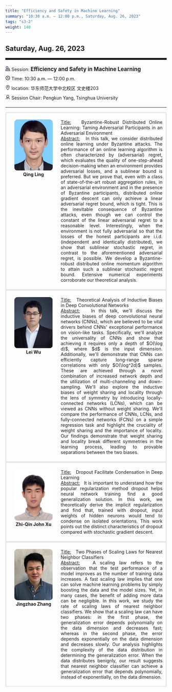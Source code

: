```yaml
---
title: "Efficiency and Safety in Machine Learning"
summary: "10:30 a.m. — 12:00 p.m., Saturday, Aug. 26, 2023"
tags: "s3-2"
weight: 140
---
```


Saturday, Aug. 26, 2023
------


<hr style="border: 0; border-top: 5px solid;">

<div class="tip">
    <img class="icon" src="/icon/yanjiang.png" />
    Session: <span class="font-bold" style="font-size:120%">Efficiency and Safety in Machine Learning</span>
</div>

<div class="tip">
    <img class="icon" src="/icon/shizhong.png" />
    Time: 10:30 a.m. — 12:00 p.m.
</div>
<div class="tip">
    <img class="icon" src="/icon/didian.png" />
    location: 华东师范大学中北校区 文史楼203
</div>


<div class="tip">
    <img class="icon" src="/icon/lingdao.png" />
    Session Chair: Pengkun Yang, Tsinghua University
</div>


________________________________________

<div class="row">
    <div class="left">
        <img src="/images/lingqing.png" class="avatar" />
        <div class="font-small font-bold">
            <a>
                Qing Ling
            </a>
        </div>
    </div>
    <div class="right">
        <div class="font-small">
            <u>Title:</u> &nbsp;
            Byzantine-Robust Distributed Online Learning: Taming Adversarial Participants in an Adversarial Environment
        </div>
        <div class="content font-small">
            <u>Abstract:</u> &nbsp;
            In this talk, we consider distributed online learning under Byzantine attacks. The performance of an online learning algorithm is often characterized by (adversarial) regret, which evaluates the quality of one-step-ahead decision-making when an environment provides adversarial losses, and a sublinear bound is preferred. But we prove that, even with a class of state-of-the-art robust aggregation rules, in an adversarial environment and in the presence of Byzantine participants, distributed online gradient descent can only achieve a linear adversarial regret bound, which is tight. This is the inevitable consequence of Byzantine attacks, even though we can control the constant of the linear adversarial regret to a reasonable level. Interestingly, when the environment is not fully adversarial so that the losses of the honest participants are i.i.d. (independent and identically distributed), we show that sublinear stochastic regret, in contrast to the aforementioned adversarial regret, is possible. We develop a Byzantine-robust distributed online momentum algorithm to attain such a sublinear stochastic regret bound. Extensive numerical experiments corroborate our theoretical analysis.
        </div>
    </div>
</div>

<div class="row">
    <div class="left">
        <img src="/images/wulei.png" class="avatar" />
        <div class="font-small font-bold">
            <a>
                Lei Wu
            </a>
        </div>
    </div>
    <div class="right">
        <div class="font-small">
            <u>Title:</u> &nbsp;
            Theoretical Analysis of Inductive Biases in Deep Convolutional Networks
        </div>
        <div class="content font-small">
            <u>Abstract:</u> &nbsp;
            In this talk, we'll discuss the inductive biases of deep convolutional neural networks (CNNs), which are believed to be vital drivers behind CNNs' exceptional performance on vision-like tasks. Specifically, we'll analyze the universality of CNNs and show that achieving it requires only a depth of $O(\log d)$, where $d$ is the input dimension. Additionally, we'll demonstrate that CNNs can efficiently capture long-range sparse correlations with only $O(\log^2d)$ samples. These are achieved through a novel combination of increased network depth and the utilization of multi-channeling and down-sampling. We'll also explore the inductive biases of weight sharing and locality through the lens of symmetry by introducing locally-connected networks (LCNs), which can be viewed as CNNs without weight sharing. We'll compare the performance of CNNs, LCNs, and fully-connected networks (FCNs) on a simple regression task and highlight the cruciality of weight sharing and the importance of locality. Our findings demonstrate that weight sharing and locality break different symmetries in the learning process, leading to provable separations between the two biases.
        </div>
    </div>
</div>

<div class="row">
    <div class="left">
        <img src="/images/zhiqin.png" class="avatar" />
        <div class="font-small font-bold">
            <a>
                Zhi-Qin John Xu 
            </a>
        </div>
    </div>
    <div class="right">
        <div class="font-small">
            <u>Title:</u> &nbsp;
            Dropout Facilitate Condensation in Deep Learning
        </div>
        <div class="content font-small">
            <u>Abstract:</u> &nbsp;
            It is important to understand how the popular regularization method dropout helps neural network training find a good generalization solution. In this work, we theoretically derive the implicit regularization and find that, trained with dropout, input weights of hidden neurons would tend to condense on isolated orientations. This work points out the distinct characteristics of dropout compared with stochastic gradient descent.
        </div>
    </div>
</div>

<div class="row">
    <div class="left">
        <img src="/images/jingzhao.png" class="avatar" />
        <div class="font-small font-bold">
            <a>
                Jingzhao Zhang
            </a>
        </div>
    </div>
    <div class="right">
        <div class="font-small">
            <u>Title:</u> &nbsp;
            Two Phases of Scaling Laws for Nearest Neighbor Classifiers
        </div>
        <div class="content font-small">
            <u>Abstract:</u> &nbsp;
            A scaling law refers to the observation that the test performance of a model improves as the number of training data increases. A fast scaling law implies that one can solve machine learning problems by simply boosting the data and the model sizes. Yet, in many cases, the benefit of adding more data can be negligible. In this work, we study the rate of scaling laws of nearest neighbor classifiers. We show that a scaling law can have two phases: in the first phase, the generalization error depends polynomially on the data dimension and decreases fast; whereas in the second phase, the error depends exponentially on the data dimension and decreases slowly. Our analysis highlights the complexity of the data distribution in determining the generalization error. When the data distributes benignly, our result suggests that nearest neighbor classifier can achieve a generalization error that depends polynomially, instead of exponentially, on the data dimension.
        </div>
    </div>
</div>

<style>

.tip {
    height: 30px;
    line-height: 30px;
}

.icon {
    width: 15px;
}

.row {
    padding: 10px; 
    height: auto; 
    border-bottom-width: 2px; 
    border-style: solid; 
    border-color: #E4E7ED; 
    padding-bottom: 20px; 
    padding-top: 20px;
    display: flex; 
    text-align: justify;
}

.left {
    min-width: 150px !important;
    text-align: center;
}

.avatar {
    width: 120px;
    height: 160px;
    max-width: 100%;
    border-radius: 10px;
}

.right {
    margin-left: 10px; 
    max-width: 80%;
}


.font-small {
    /* font-size: 16px; */
}

.font-bold {
    font-weight: bold;
}
</style>